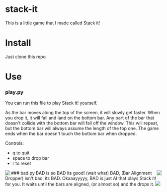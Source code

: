 # stack-it
This is a little game that I made called Stack it!
# Install
Just clone this repo
# Use
### play.py
You can run this file to play Stack it! yourself.

As the bar moves along the top of the screen, it will slowly get faster.
When you drop it, it will fall and land on the bottom bar.
Any part of the bar that doesn't collide with the bottom bar will fall off the window.
This will repeat, but the bottom bar will always assume the length of the top one.
The game ends when the bar doesn't touch the bottom bar when dropped.

Controls:
- q to quit
- space to drop bar
- r to reset

<img src="screenshots/play1.png" align="left"/>
<img src="screenshots/play2.png" align="right"/>
### bad.py
BAD is so BAD its good! (wait what)
BAD, (Bar Alignment Dropper) isn't bad, its BAD.
Okaaayyyyy, BAD is just AI that plays Stack it! for you.
It waits until the bars are aligned, (or almost so) and the drops it.
<img src="screenshots/bad1.png"/>
